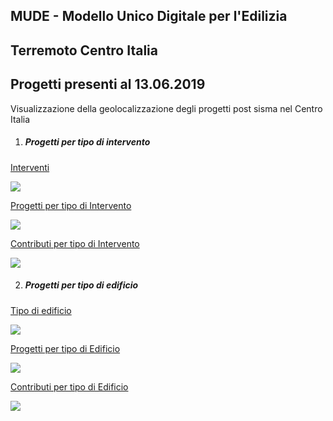 ## MUDE - Modello Unico Digitale per l'Edilizia

## Terremoto Centro Italia 

## Progetti presenti al 13.06.2019 

Visualizzazione della geolocalizzazione degli progetti post sisma nel Centro Italia



1. ##### Progetti per tipo di intervento

[Interventi](http://view.ixmaps.com?project=https://raw.githubusercontent.com/gjrichter/viz/master/MUDE/ixmaps_project_MUDE_Centro_Italia_progetti_per_intervento_torri.json)

<a href="http://explore.ixmaps.com?project=https://raw.githubusercontent.com/gjrichter/viz/master/MUDE/ixmaps_project_MUDE_Centro_Italia_progetti_per_intervento_torri.json" >
<img src="https://raw.githubusercontent.com/gjrichter/viz/master/MUDE/ixmaps_project_MUDE_Centro_Italia_progetti_per_intervento_torri.png"></a>



[Progetti per tipo di Intervento](http://view.ixmaps.com?project=https://raw.githubusercontent.com/gjrichter/viz/master/MUDE/ixmaps_project_MUDE_Centro_Italia_progetti_per_intervento.json)

<a href="http://explore.ixmaps.com?project=https://raw.githubusercontent.com/gjrichter/viz/master/MUDE/ixmaps_project_MUDE_Centro_Italia_progetti_per_intervento.json" >
<img src="https://raw.githubusercontent.com/gjrichter/viz/master/MUDE/ixmaps_project_MUDE_Centro_Italia_progetti_per_intervento.png"></a>



[Contributi per tipo di Intervento](http://view.ixmaps.com?project=https://raw.githubusercontent.com/gjrichter/viz/master/MUDE/ixmaps_project_MUDE_Centro_Italia_progetti_per_intervento_contributi.json)

<a href="http://explore.ixmaps.com?project=https://raw.githubusercontent.com/gjrichter/viz/master/MUDE/ixmaps_project_MUDE_Centro_Italia_progetti_per_intervento_contributi.json" >
<img src="https://raw.githubusercontent.com/gjrichter/viz/master/MUDE/ixmaps_project_MUDE_Centro_Italia_progetti_per_intervento_contributi.png"></a>



2. ##### Progetti per tipo di edificio

[Tipo di edificio](http://view.ixmaps.com?project=https://raw.githubusercontent.com/gjrichter/viz/master/MUDE/ixmaps_project_MUDE_Centro_Italia_progetti_per_tipo_edificio_torri.json)

<a href="http://explore.ixmaps.com?project=https://raw.githubusercontent.com/gjrichter/viz/master/MUDE/ixmaps_project_MUDE_Centro_Italia_progetti_per_tipo_edificio_torri.json" >
<img src="https://raw.githubusercontent.com/gjrichter/viz/master/MUDE/ixmaps_project_MUDE_Centro_Italia_progetti_per_tipo_edificio_torri.png"></a>



[Progetti per tipo di Edificio](http://view.ixmaps.com?project=https://raw.githubusercontent.com/gjrichter/viz/master/MUDE/ixmaps_project_MUDE_Centro_Italia_progetti_per_tipo_edificio_pie.json)

<a href="http://explore.ixmaps.com?project=https://raw.githubusercontent.com/gjrichter/viz/master/MUDE/ixmaps_project_MUDE_Centro_Italia_progetti_per_tipo_edificio_pie.json" >
<img src="https://raw.githubusercontent.com/gjrichter/viz/master/MUDE/ixmaps_project_MUDE_Centro_Italia_progetti_per_tipo_edificio_pie.png"></a>



[Contributi per tipo di Edificio](http://view.ixmaps.com?project=https://raw.githubusercontent.com/gjrichter/viz/master/MUDE/ixmaps_project_MUDE_Centro_Italia_progetti_per_tipo_edificio_pie_contributi.json)

<a href="http://explore.ixmaps.com?project=https://raw.githubusercontent.com/gjrichter/viz/master/MUDE/ixmaps_project_MUDE_Centro_Italia_progetti_per_tipo_edificio_pie_contributi.json" >
<img src="https://raw.githubusercontent.com/gjrichter/viz/master/MUDE/ixmaps_project_MUDE_Centro_Italia_progetti_per_tipo_edificio_pie_contributi.png"></a>







